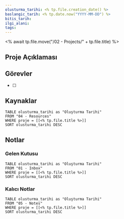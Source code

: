 ```yaml
---
olusturma_tarihi: <% tp.file.creation_date() %>
baslangic_tarih: <% tp.date.now("YYYY-MM-DD") %>
bitis_tarih:
ilgi_alani:
tags:
---
```

<% await tp.file.move("/02 - Projects/" + tp.file.title) %>
## Proje Açıklaması

## Görevler
- [ ] 
## Kaynaklar
```dataview
TABLE olusturma_tarihi as "Oluşturma Tarihi"
FROM "04 - Resources"
WHERE proje = [[<% tp.file.title %>]]
SORT olusturma_tarihi DESC
```
## Notlar
### Gelen Kutusu
```dataview
TABLE olusturma_tarihi as "Oluşturma Tarihi"
FROM "01 - Inbox"
WHERE proje = [[<% tp.file.title %>]]
SORT olusturma_tarihi DESC
```
### Kalıcı Notlar
```dataview
TABLE olusturma_tarihi as "Oluşturma Tarihi"
FROM "05 - Notes"
WHERE proje = [[<% tp.file.title %>]]
SORT olusturma_tarihi DESC
```